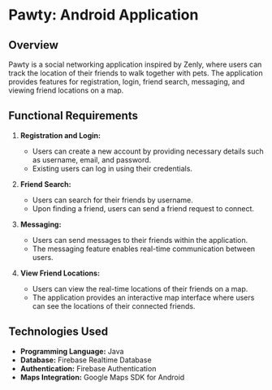 # Pawty: Android Application


## Overview

Pawty is a social networking application inspired by Zenly, where users can track the location of their friends to walk together with pets. The application provides features for registration, login, friend search, messaging, and viewing friend locations on a map.

## Functional Requirements

1. **Registration and Login:**
   - Users can create a new account by providing necessary details such as username, email, and password.
   - Existing users can log in using their credentials.

2. **Friend Search:**
   - Users can search for their friends by username.
   - Upon finding a friend, users can send a friend request to connect.

3. **Messaging:**
   - Users can send messages to their friends within the application.
   - The messaging feature enables real-time communication between users.

4. **View Friend Locations:**
   - Users can view the real-time locations of their friends on a map.
   - The application provides an interactive map interface where users can see the locations of their connected friends.

## Technologies Used

- **Programming Language:** Java
- **Database:** Firebase Realtime Database
- **Authentication:** Firebase Authentication
- **Maps Integration:** Google Maps SDK for Android
